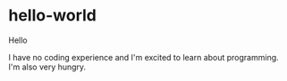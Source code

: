 # hello-world

Hello

I have no coding experience and I'm excited to learn about programming.
I'm also very hungry.
